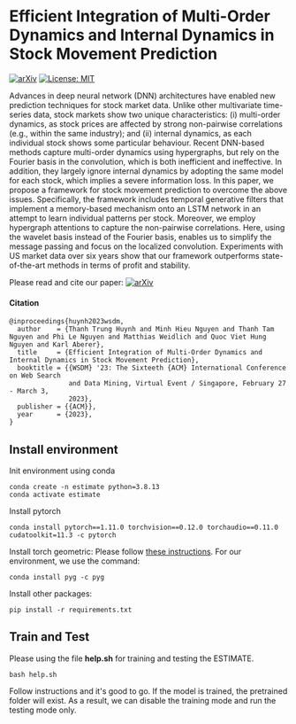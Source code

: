 # Efficient Integration of Multi-Order Dynamics and Internal Dynamics in Stock Movement Prediction

[![arXiv](https://img.shields.io/badge/arXiv-2211.07400-b31b1b.svg)](https://arxiv.org/abs/2211.07400)
[![License: MIT](https://img.shields.io/badge/License-MIT-yellow.svg)](https://opensource.org/licenses/MIT)

Advances in deep neural network (DNN) architectures have enabled new prediction techniques for stock market data. Unlike other multivariate time-series data, stock markets show two unique characteristics: (i) multi-order dynamics, as stock prices are affected by strong non-pairwise correlations (e.g., within the same industry); and (ii) internal dynamics, as each individual stock shows some particular behaviour. Recent DNN-based methods capture multi-order dynamics using hypergraphs, but rely on the Fourier basis in the convolution, which is both inefficient and ineffective. In addition, they largely ignore internal dynamics by adopting the same model for each stock, which implies a severe information loss. In this paper, we propose a framework for stock movement prediction to overcome the above issues. Specifically, the framework includes temporal generative filters that implement a memory-based mechanism onto an LSTM network in an attempt to learn individual patterns per stock. Moreover, we employ hypergraph attentions to capture the non-pairwise correlations. Here, using the wavelet basis instead of the Fourier basis, enables us to simplify the message passing and focus on the localized convolution. Experiments with US market data over six years show that our framework outperforms state-of-the-art methods in terms of profit and stability.

Please read and cite our paper: [![arXiv](https://img.shields.io/badge/arXiv-2211.07400-b31b1b.svg)](https://arxiv.org/abs/2211.07400)

#### Citation 
```
@inproceedings{huynh2023wsdm,
  author    = {Thanh Trung Huynh and Minh Hieu Nguyen and Thanh Tam Nguyen and Phi Le Nguyen and Matthias Weidlich and Quoc Viet Hung Nguyen and Karl Aberer},
  title     = {Efficient Integration of Multi-Order Dynamics and Internal Dynamics in Stock Movement Prediction},
  booktitle = {{WSDM} '23: The Sixteeth {ACM} International Conference on Web Search
               and Data Mining, Virtual Event / Singapore, February 27 - March 3,
               2023},
  publisher = {{ACM}},
  year      = {2023},
}
```

## Install environment
Init environment using conda
```
conda create -n estimate python=3.8.13
conda activate estimate
```
Install pytorch
```
conda install pytorch==1.11.0 torchvision==0.12.0 torchaudio==0.11.0 cudatoolkit=11.3 -c pytorch
```
Install torch geometric: Please follow [these instructions](https://pytorch-geometric.readthedocs.io/en/latest/notes/installation.html).
For our environment, we use the command:
```
conda install pyg -c pyg
```
Install other packages:
```
pip install -r requirements.txt
```

## Train and Test
Please using the file **help.sh** for training and testing the ESTIMATE.
```
bash help.sh
```
Follow instructions and it's good to go. If the model is trained, the pretrained folder will exist.  As a result, we can disable the training mode and run the testing mode only.

